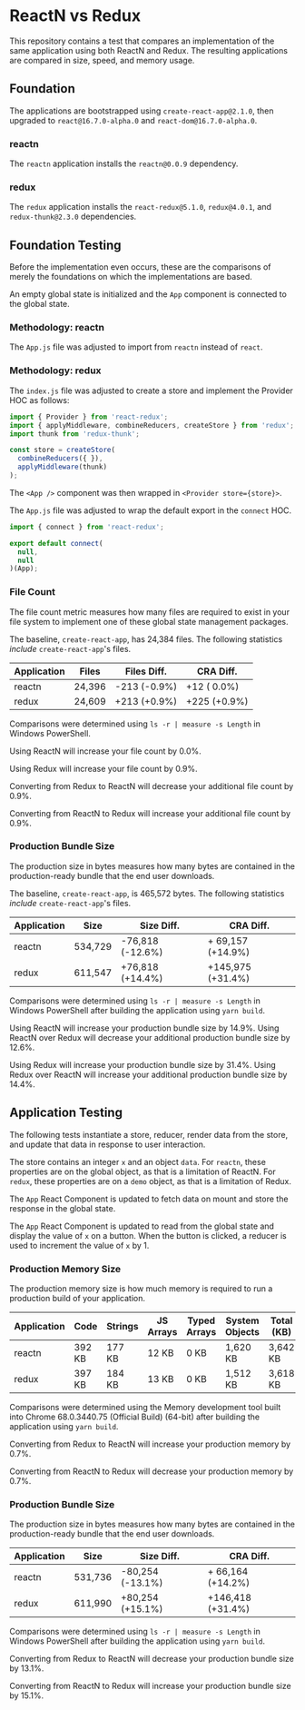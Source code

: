 # ReactN vs Redux

This repository contains a test that compares an implementation of the same application using both ReactN and Redux. The resulting applications are compared in size, speed, and memory usage.

## Foundation

The applications are bootstrapped using `create-react-app@2.1.0`, then upgraded to `react@16.7.0-alpha.0` and `react-dom@16.7.0-alpha.0`.

### reactn

The `reactn` application installs the `reactn@0.0.9` dependency.

### redux

The `redux` application installs the `react-redux@5.1.0`, `redux@4.0.1`, and `redux-thunk@2.3.0` dependencies.

## Foundation Testing

Before the implementation even occurs, these are the comparisons of merely the foundations on which the implementations are based.

An empty global state is initialized and the `App` component is connected to the global state.

### Methodology: reactn

The `App.js` file was adjusted to import from `reactn` instead of `react`.

### Methodology: redux

The `index.js` file was adjusted to create a store and implement the Provider HOC as follows:

```JavaScript
import { Provider } from 'react-redux';
import { applyMiddleware, combineReducers, createStore } from 'redux';
import thunk from 'redux-thunk';

const store = createStore(
  combineReducers({ }),
  applyMiddleware(thunk)
);
```

The `<App />` component was then wrapped in `<Provider store={store}>`.

The `App.js` file was adjusted to wrap the default export in the `connect` HOC.

```JavaScript
import { connect } from 'react-redux';

export default connect(
  null,
  null
)(App);
```

### File Count

The file count metric measures how many files are required to exist in your file system to implement one of these global state management packages.

The baseline, `create-react-app`, has 24,384 files. The following statistics _include_ `create-react-app`'s files.

| Application      | Files  | Files Diff.  | CRA Diff.    |
| ---------------- | ------ | ------------ | ------------ |
| reactn           | 24,396 | -213 (-0.9%) | +12  ( 0.0%) |
| redux            | 24,609 | +213 (+0.9%) | +225 (+0.9%) |

Comparisons were determined using `ls -r | measure -s Length` in Windows PowerShell.

Using ReactN will increase your file count by 0.0%.

Using Redux will increase your file count by 0.9%.

Converting from Redux to ReactN will decrease your additional file count by 0.9%.

Converting from ReactN to Redux will increase your additional file count by 0.9%.

### Production Bundle Size

The production size in bytes measures how many bytes are contained in the production-ready bundle that the end user downloads.

The baseline, `create-react-app`, is 465,572 bytes. The following statistics _include_ `create-react-app`'s files.

| Application | Size    | Size Diff.       | CRA Diff.         |
| ----------- | ------- | ---------------- | ----------------- |
| reactn      | 534,729 | -76,818 (-12.6%) | + 69,157 (+14.9%) |
| redux       | 611,547 | +76,818 (+14.4%) | +145,975 (+31.4%) |

Comparisons were determined using `ls -r | measure -s Length` in Windows PowerShell after building the application using `yarn build`.

Using ReactN will increase your production bundle size by 14.9%.
Using ReactN over Redux will decrease your additional production bundle size by 12.6%.

Using Redux will increase your production bundle size by 31.4%.
Using Redux over ReactN will increase your additional production bundle size by 14.4%.

## Application Testing

The following tests instantiate a store, reducer, render data from the store, and update that data in response to user interaction.

The store contains an integer `x` and an object `data`.
For `reactn`, these properties are on the global object, as that is a limitation of ReactN.
For `redux`, these properties are on a `demo` object, as that is a limitation of Redux.

The `App` React Component is updated to fetch data on mount and store the response in the global state.

The `App` React Component is updated to read from the global state and display the value of `x` on a button.
When the button is clicked, a reducer is used to increment the value of `x` by 1.

### Production Memory Size

The production memory size is how much memory is required to run a production build of your application.

| Application | Code   | Strings  | JS Arrays | Typed Arrays | System Objects | Total (KB) | Total (MB) | Total Diff.    |
| ----------- | ------ | -------- | --------- | ------------ | -------------- | ---------- | ---------- | -------------- |
| reactn      | 392 KB | 177 KB   | 12 KB     | 0 KB         | 1,620 KB       | 3,642 KB   | 3.6 MB     | +24 KB (+0.7%) |
| redux       | 397 KB | 184 KB   | 13 KB     | 0 KB         | 1,512 KB       | 3,618 KB   | 3.5 MB     | -24 KB (-0.7%) |

Comparisons were determined using the Memory development tool built into Chrome 68.0.3440.75 (Official Build) (64-bit) after building the application using `yarn build`.

Converting from Redux to ReactN will increase your production memory by 0.7%.

Converting from ReactN to Redux will decrease your production memory by 0.7%.

### Production Bundle Size

The production size in bytes measures how many bytes are contained in the production-ready bundle that the end user downloads.

| Application | Size    | Size Diff.       | CRA Diff.         |
| ----------- | ------- | ---------------- | ----------------- |
| reactn      | 531,736 | -80,254 (-13.1%) | + 66,164 (+14.2%) |
| redux       | 611,990 | +80,254 (+15.1%) | +146,418 (+31.4%) |

Comparisons were determined using `ls -r | measure -s Length` in Windows PowerShell after building the application using `yarn build`.

Converting from Redux to ReactN will decrease your production bundle size by 13.1%.

Converting from ReactN to Redux will increase your production bundle size by 15.1%.
